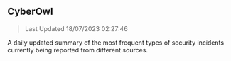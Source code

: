 ## CyberOwl 
> Last Updated 18/07/2023 02:27:46 


A daily updated summary of the most frequent types of security incidents currently being reported from different sources.

